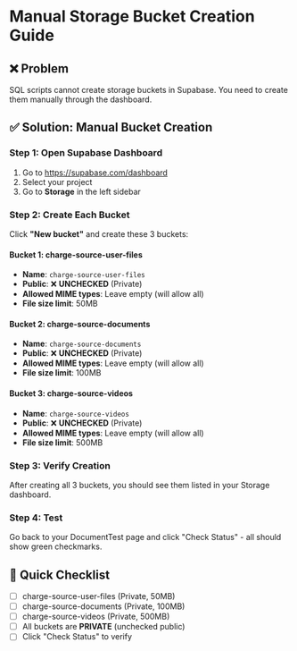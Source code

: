 # Manual Storage Bucket Creation Guide

## ❌ Problem

SQL scripts cannot create storage buckets in Supabase. You need to create them manually through the dashboard.

## ✅ Solution: Manual Bucket Creation

### Step 1: Open Supabase Dashboard

1. Go to https://supabase.com/dashboard
2. Select your project
3. Go to **Storage** in the left sidebar

### Step 2: Create Each Bucket

Click **"New bucket"** and create these 3 buckets:

#### Bucket 1: charge-source-user-files

- **Name**: `charge-source-user-files`
- **Public**: ❌ **UNCHECKED** (Private)
- **Allowed MIME types**: Leave empty (will allow all)
- **File size limit**: 50MB

#### Bucket 2: charge-source-documents

- **Name**: `charge-source-documents`
- **Public**: ❌ **UNCHECKED** (Private)
- **Allowed MIME types**: Leave empty (will allow all)
- **File size limit**: 100MB

#### Bucket 3: charge-source-videos

- **Name**: `charge-source-videos`
- **Public**: ❌ **UNCHECKED** (Private)
- **Allowed MIME types**: Leave empty (will allow all)
- **File size limit**: 500MB

### Step 3: Verify Creation

After creating all 3 buckets, you should see them listed in your Storage dashboard.

### Step 4: Test

Go back to your DocumentTest page and click "Check Status" - all should show green checkmarks.

## 🎯 Quick Checklist

- [ ] charge-source-user-files (Private, 50MB)
- [ ] charge-source-documents (Private, 100MB)
- [ ] charge-source-videos (Private, 500MB)
- [ ] All buckets are **PRIVATE** (unchecked public)
- [ ] Click "Check Status" to verify
